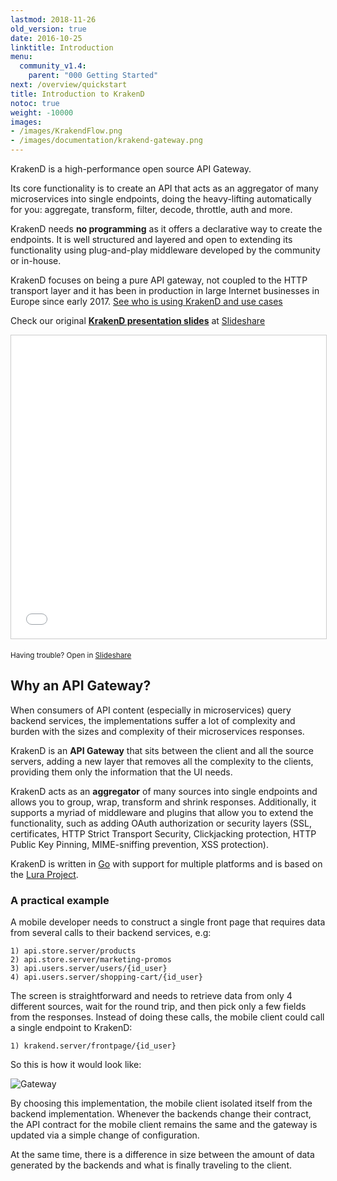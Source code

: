 ```yaml
---
lastmod: 2018-11-26
old_version: true
date: 2016-10-25
linktitle: Introduction
menu:
  community_v1.4:
    parent: "000 Getting Started"
next: /overview/quickstart
title: Introduction to KrakenD
notoc: true
weight: -10000
images:
- /images/KrakendFlow.png
- /images/documentation/krakend-gateway.png
---
```


KrakenD is a high-performance open source API Gateway.

Its core functionality is to create an API that acts as an aggregator of many microservices into single endpoints, doing the heavy-lifting automatically for you: aggregate, transform, filter, decode, throttle, auth and more.

KrakenD needs **no programming** as it offers a declarative way to create the endpoints. It is well structured and layered and open to extending its functionality using plug-and-play middleware developed by the community or in-house.

KrakenD focuses on being a pure API gateway,  not coupled to the HTTP transport layer and it has been in production in large Internet businesses in Europe since early 2017. [See who is using KrakenD and use cases](/case-study/)

Check our original **[KrakenD presentation slides](//www.slideshare.net/AlbertLombarte1/krakend-api-gateway)** at [Slideshare](//www.slideshare.net/AlbertLombarte1/krakend-api-gateway)

<iframe src="//www.slideshare.net/slideshow/embed_code/key/HjibH0SPFxNhb7" width="595" height="485" frameborder="0" marginwidth="0" marginheight="0" scrolling="no" style="border:1px solid #CCC; border-width:1px; margin-bottom:5px; max-width: 100%;" allowfullscreen> </iframe>

<small>Having trouble? Open in <a href="//www.slideshare.net/AlbertLombarte1/krakend-api-gateway">Slideshare</a></small>

## Why an API Gateway?

When consumers of API content (especially in microservices) query backend services, the implementations suffer a lot of complexity and burden with the sizes and complexity of their microservices responses.

KrakenD is an **API Gateway** that sits between the client and all the source servers, adding a new layer that removes all the complexity to the clients, providing them only the information that the UI needs.

KrakenD acts as an **aggregator** of many sources into single endpoints and allows you to group, wrap, transform and shrink responses. Additionally, it supports a myriad of middleware and plugins that allow you to extend the functionality, such as adding OAuth authorization or security layers (SSL, certificates, HTTP Strict Transport Security, Clickjacking protection, HTTP Public Key Pinning, MIME-sniffing prevention, XSS protection).

KrakenD is written in [Go](https://golang.org/) with support for multiple platforms and is based on the [Lura Project](https://luraproject.org).

### A practical example
A mobile developer needs to construct a single front page that requires data from several calls to their backend services, e.g:

    1) api.store.server/products
    2) api.store.server/marketing-promos
    3) api.users.server/users/{id_user}
    4) api.users.server/shopping-cart/{id_user}

The screen is straightforward and needs to retrieve data from only 4 different sources, wait for the round trip, and then pick only a few fields from the responses. Instead of doing these calls, the mobile client could call a single endpoint to KrakenD:

    1) krakend.server/frontpage/{id_user}

So this is how it would look like:

![Gateway](/images/documentation/krakend-gateway.png)

By choosing this implementation, the mobile client isolated itself from the backend implementation. Whenever the backends change their contract, the API contract for the mobile client remains the same and the gateway is updated via a simple change of configuration.

At the same time, there is a difference in size between the amount of data generated by the backends and what is finally traveling to the client.
